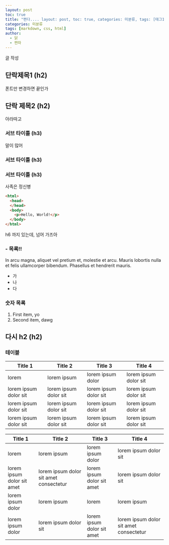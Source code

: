 ```yaml
---
layout: post
toc: true
title: "쩐다.... layout: post, toc: true, categories: 미분류, tags: [태그1,태그2]"
categories: 미분류
tags: [markdown, css, html]
author:
  - 닭
  - 찐따
---
```


글 작성

## 단락제목1 (h2)

폰트만 변경하면 끝인가

## 단락 제목2 (h2)
아라따고

### 서브 타이틀 (h3)

말이 많어
### 서브 타이틀 (h3)


### 서브 타이틀 (h3)

사족은 정신병

```html
<html>
  <head>
  </head>
  <body>
    <p>Hello, World!</p>
  </body>
</html>
```


h6 까지 있는데, 넘어 가즈아


### - 목록!!

In arcu magna, aliquet vel pretium et, molestie et arcu. Mauris lobortis nulla et felis ullamcorper bibendum. Phasellus et hendrerit mauris.

- 가
- 나
- 다

### 숫자 목록

1. First item, yo
2. Second item, dawg

## 다시 h2 (h2)


### 테이블

Title 1               | Title 2               | Title 3               | Title 4
--------------------- | --------------------- | --------------------- | ---------------------
lorem                 | lorem ipsum           | lorem ipsum dolor     | lorem ipsum dolor sit
lorem ipsum dolor sit | lorem ipsum dolor sit | lorem ipsum dolor sit | lorem ipsum dolor sit
lorem ipsum dolor sit | lorem ipsum dolor sit | lorem ipsum dolor sit | lorem ipsum dolor sit
lorem ipsum dolor sit | lorem ipsum dolor sit | lorem ipsum dolor sit | lorem ipsum dolor sit


Title 1 | Title 2 | Title 3 | Title 4
--- | --- | --- | ---
lorem | lorem ipsum | lorem ipsum dolor | lorem ipsum dolor sit
lorem ipsum dolor sit amet | lorem ipsum dolor sit amet consectetur | lorem ipsum dolor sit amet | lorem ipsum dolor sit
lorem ipsum dolor | lorem ipsum | lorem | lorem ipsum
lorem ipsum dolor | lorem ipsum dolor sit | lorem ipsum dolor sit amet | lorem ipsum dolor sit amet consectetur
